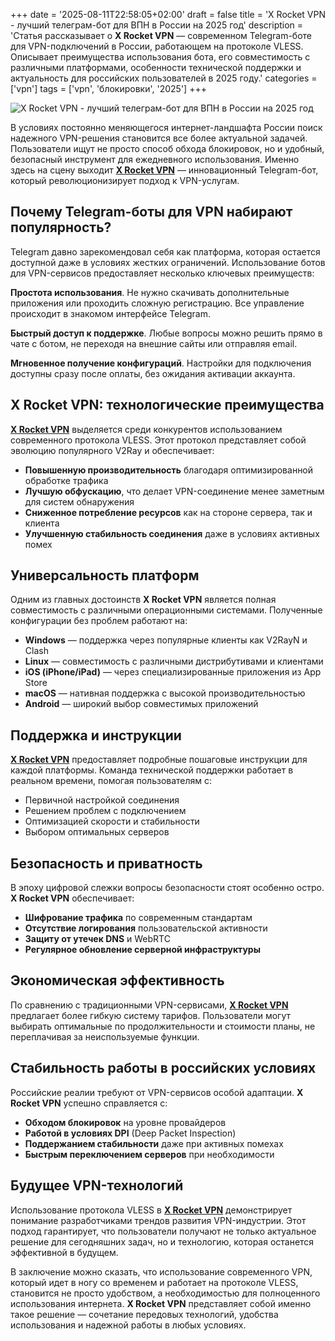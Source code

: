 +++
date = '2025-08-11T22:58:05+02:00'
draft = false
title = 'X Rocket VPN - лучший телеграм-бот для ВПН в России на 2025 год'
description = 'Статья рассказывает о **X Rocket VPN** — современном Telegram-боте для VPN-подключений в России, работающем на протоколе VLESS. Описывает преимущества использования бота, его совместимость с различными платформами, особенности технической поддержки и актуальность для российских пользователей в 2025 году.'
categories = ['vpn']
tags = ['vpn', 'блокировки', '2025']
+++

![X Rocket VPN - лучший телеграм-бот для ВПН в России на 2025 год](https://ladyfly-content.fra1.cdn.digitaloceanspaces.com/5CA70700-6B5E-4B15-A3BF-DCA9033613BE.jpeg)

В условиях постоянно меняющегося интернет-ландшафта России поиск надежного VPN-решения становится все более актуальной задачей. Пользователи ищут не просто способ обхода блокировок, но и удобный, безопасный инструмент для ежедневного использования. Именно здесь на сцену выходит **[X Rocket VPN](https://t.me/X_Rocket_VPN_bot?start=ref-b-9)** — инновационный Telegram-бот, который революционизирует подход к VPN-услугам.

## Почему Telegram-боты для VPN набирают популярность?

Telegram давно зарекомендовал себя как платформа, которая остается доступной даже в условиях жестких ограничений. Использование ботов для VPN-сервисов предоставляет несколько ключевых преимуществ:

**Простота использования**. Не нужно скачивать дополнительные приложения или проходить сложную регистрацию. Все управление происходит в знакомом интерфейсе Telegram.

**Быстрый доступ к поддержке**. Любые вопросы можно решить прямо в чате с ботом, не переходя на внешние сайты или отправляя email.

**Мгновенное получение конфигураций**. Настройки для подключения доступны сразу после оплаты, без ожидания активации аккаунта.

## X Rocket VPN: технологические преимущества

**[X Rocket VPN](https://t.me/X_Rocket_VPN_bot?start=ref-b-9)** выделяется среди конкурентов использованием современного протокола VLESS. Этот протокол представляет собой эволюцию популярного V2Ray и обеспечивает:

- **Повышенную производительность** благодаря оптимизированной обработке трафика
- **Лучшую обфускацию**, что делает VPN-соединение менее заметным для систем обнаружения
- **Сниженное потребление ресурсов** как на стороне сервера, так и клиента
- **Улучшенную стабильность соединения** даже в условиях активных помех

## Универсальность платформ

Одним из главных достоинств **X Rocket VPN** является полная совместимость с различными операционными системами. Полученные конфигурации без проблем работают на:

- **Windows** — поддержка через популярные клиенты как V2RayN и Clash
- **Linux** — совместимость с различными дистрибутивами и клиентами
- **iOS (iPhone/iPad)** — через специализированные приложения из App Store
- **macOS** — нативная поддержка с высокой производительностью
- **Android** — широкий выбор совместимых приложений

## Поддержка и инструкции

**[X Rocket VPN](https://t.me/X_Rocket_VPN_bot?start=ref-b-9)** предоставляет подробные пошаговые инструкции для каждой платформы. Команда технической поддержки работает в реальном времени, помогая пользователям с:

- Первичной настройкой соединения
- Решением проблем с подключением
- Оптимизацией скорости и стабильности
- Выбором оптимальных серверов

## Безопасность и приватность

В эпоху цифровой слежки вопросы безопасности стоят особенно остро. **X Rocket VPN** обеспечивает:

- **Шифрование трафика** по современным стандартам
- **Отсутствие логирования** пользовательской активности
- **Защиту от утечек DNS** и WebRTC
- **Регулярное обновление серверной инфраструктуры**

## Экономическая эффективность

По сравнению с традиционными VPN-сервисами, **[X Rocket VPN](https://t.me/X_Rocket_VPN_bot?start=ref-b-9)** предлагает более гибкую систему тарифов. Пользователи могут выбирать оптимальные по продолжительности и стоимости планы, не переплачивая за неиспользуемые функции.

## Стабильность работы в российских условиях

Российские реалии требуют от VPN-сервисов особой адаптации. **X Rocket VPN** успешно справляется с:

- **Обходом блокировок** на уровне провайдеров
- **Работой в условиях DPI** (Deep Packet Inspection)
- **Поддержанием стабильности** даже при активных помехах
- **Быстрым переключением серверов** при необходимости

## Будущее VPN-технологий

Использование протокола VLESS в **[X Rocket VPN](https://t.me/X_Rocket_VPN_bot?start=ref-b-9)** демонстрирует понимание разработчиками трендов развития VPN-индустрии. Этот подход гарантирует, что пользователи получают не только актуальное решение для сегодняшних задач, но и технологию, которая останется эффективной в будущем.

В заключение можно сказать, что использование современного VPN, который идет в ногу со временем и работает на протоколе VLESS, становится не просто удобством, а необходимостью для полноценного использования интернета. **X Rocket VPN** представляет собой именно такое решение — сочетание передовых технологий, удобства использования и надежной работы в любых условиях.
